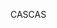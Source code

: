 <span data-ttu-id="63f6f-101">CAS</span><span class="sxs-lookup"><span data-stu-id="63f6f-101">CAS</span></span>